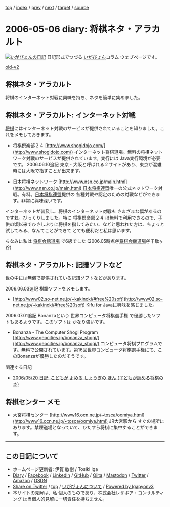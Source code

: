 [top](../index.html) 
 / [index](index.html) 
 / [prev](ig060503.html) 
 / [next](ig060507.html) 
 / [target](https://www.igapyon.jp/igapyon/diary/2006/ig060506.html) 
 / [source](https://github.com/igapyon/diary/blob/master/2006/ig060506.src.md) 

2006-05-06 diary: 将棋ネタ・アラカルト
=====================================================================================================
[![いがぴょんの日記](https://www.igapyon.jp/igapyon/diary/images/iga200306s.jpg "いがぴょん")](https://www.igapyon.jp/igapyon/diary/memo/memoigapyon.html) 日記形式でつづる [いがぴょん](https://www.igapyon.jp/igapyon/diary/memo/memoigapyon.html)コラム ウェブページです。

[old-v2](ig060506-orig.html)

## 将棋ネタ・アラカルト

将棋のインターネット対戦に興味を持ち、ネタを簡単に集めました。


## 将棋ネタ・アラカルト: インターネット対戦

[将棋](https://www.igapyon.jp/igapyon/diary/keyword/shogi.html)にはインターネット対戦のサービスが提供されていることを知りました。これをメモしておきます。

* 将棋倶楽部２４
  [http://www.shogidojo.com/](http://www.shogidojo.com/)
  インターネット将棋道場。無料の将棋ネットワーク対戦のサービスが提供されています。実行には Java実行環境が必要です。
  2006.06.10追記 東京・大阪と呼ばれる２サイトがあり、東京が混雑時には大阪で指すことが出来ます。

* 日本将棋ネットワーク
  [http://www.nsn.co.jp/main.html](http://www.nsn.co.jp/main.html)
  [日本将棋連盟](http://www.shogi.or.jp/)唯一の公式ネットワーク対戦。有料。[日本将棋連盟](http://www.shogi.or.jp/)提供の 各種対戦や認定のための対戦などができます。非常に興味深いです。

インターネットが普及し、将棋のインターネット対戦も さまざまな幅があるのですね。びっくりしました。特に 将棋倶楽部２４ は無料で利用できるので、子供の頃以来でひさしぶりに将棋を指してみたい、などと思われた方は、ちょっと試してみる、なんてことができて とても便利だと私は思います。

ちなみに私は [将棋会館道場](http://www.shogi.or.jp/~doujou/doujou/main.html) で6級でした (2006.05時点＠[将棋会館道場](http://www.shogi.or.jp/~doujou/doujou/main.html)＠千駄ヶ谷)

## 将棋ネタ・アラカルト: 記譜ソフトなど

世の中には無償で提供されている記譜ソフトなどがあります。

2006.06.03追記 棋譜ソフトをメモします。

* [http://www02.so-net.ne.jp/~kakinoki/#free%20soft](http://www02.so-net.ne.jp/~kakinoki/#free%20soft)
  Kifu for Javaに興味を感じました。

2006.07.01追記 Bonanzaという 世界コンピュータ将棋選手権 で優勝したソフトもあるようです。このソフトは かなり強いです。

* Bonanza - The Computer Shogi Program
  [http://www.geocities.jp/bonanza_shogi/](http://www.geocities.jp/bonanza_shogi/)
  コンピュータ将棋プログラムです。無料で公開されています。第16回世界コンピュータ将棋選手権にて、このBonanzaが優勝したのだそうです。

関連する日記

* [2006/05/20 日記: こどもが よめる しょうぎの ほん (子どもが読める将棋の本)](ig060520.html)

## 将棋センター メモ

* 大宮将棋センター
  [http://www16.ocn.ne.jp/~tosca/oomiya.html](http://www16.ocn.ne.jp/~tosca/oomiya.html)
  JR大宮駅から すぐの場所にあります。禁煙道場となっていて、ひたすら将棋に集中することができます。


----------------------------------------------------------------------------------------------------

## この日記について

* ホームページ更新者: 伊賀 敏樹 / Tosiki Iga
* [Diary](https://www.igapyon.jp/igapyon/diary/) / [Facebook](https://www.facebook.com/igapyon) / [LinkedIn](https://www.linkedin.com/in/toshikiiga) / [GitHub](https://github.com/igapyon) / [Qiita](https://qiita.com/igapyon) / [Mastodon](https://social.vivaldi.net/@igapyon) / [Twitter](https://twitter.com/ToshikiIga) / [Amazon](https://www.amazon.co.jp/%E4%BC%8A%E8%B3%80-%E6%95%8F%E6%A8%B9/e/B004LTQWCQ) / [OSDN](https://ja.osdn.net/users/iga/)
* [Share on Twitter](https://twitter.com/intent/tweet?hashtags=igapyon%2Cdiary%2C%E3%81%84%E3%81%8C%E3%81%B4%E3%82%87%E3%82%93&text=%E5%B0%86%E6%A3%8B%E3%83%8D%E3%82%BF%E3%83%BB%E3%82%A2%E3%83%A9%E3%82%AB%E3%83%AB%E3%83%88&url=https%3A%2F%2Fwww.igapyon.jp%2Figapyon%2Fdiary%2F2006%2Fig060506.html) / [top](../index.html) / [いがぴょんについて](https://www.igapyon.jp/igapyon/diary/memo/memoigapyon.html) / [Powered by Igapyonv3](https://github.com/igapyon/igapyonv3)
* 本サイトの見解は、私 個人のものであり、株式会社レザボア・コンサルティング は当個人的見解に一切責任を持ちません。 
